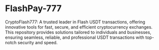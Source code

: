 # FlashPay-777
CryptoFlash777: A trusted leader in Flash USDT transactions, offering innovative tools for fast, secure, and efficient cryptocurrency exchanges. This repository provides solutions tailored to individuals and businesses, ensuring seamless, reliable, and professional USDT transactions with top-notch security and speed.
